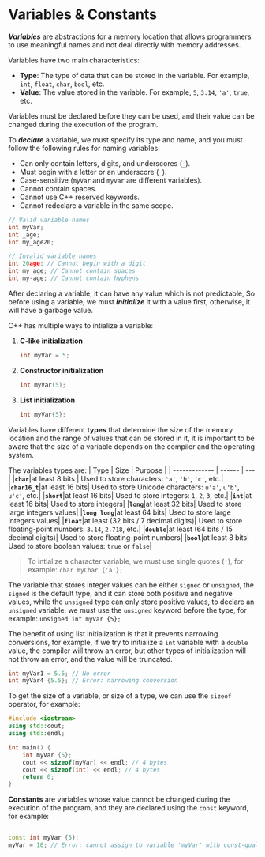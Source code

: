 # Variables & Constants

***Variables*** are abstractions for a memory location that allows programmers to use meaningful names and not deal directly with memory addresses.

Variables have two main characteristics:

- **Type**: The type of data that can be stored in the variable. For example, `int`, `float`, `char`, `bool`, etc.
- **Value**: The value stored in the variable. For example, `5`, `3.14`, `'a'`, `true`, etc.

Variables must be declared before they can be used, and their value can be changed during the execution of the program.

To ***declare*** a variable, we must specify its type and name, and you must follow the following rules for naming variables:

- Can only contain letters, digits, and underscores (`_`).
- Must begin with a letter or an underscore (`_`).
- Case-sensitive (`myVar` and `myvar` are different variables).
- Cannot contain spaces.
- Cannot use C++ reserved keywords.
- Cannot redeclare a variable in the same scope.

```cpp
// Valid variable names
int myVar;
int _age; 
int my_age20; 
```

```cpp
// Invalid variable names
int 20age; // Cannot begin with a digit
int my age; // Cannot contain spaces
int my-age; // Cannot contain hyphens
```

After declaring a variable, it can have any value which is not predictable, So before using a variable, we must ***initialize*** it with a value first, otherwise, it will have a garbage value.

C++ has multiple ways to intialize a variable:

1. **C-like initialization**

    ```cpp
    int myVar = 5;
    ```

2. **Constructor initialization**

    ```cpp
    int myVar(5);
    ```

3. **List initialization**

    ```cpp
    int myVar{5};
    ```

Variables have different **types** that determine the size of the memory location and the range of values that can be stored in it, it is important to be aware that the size of a variable depends on the compiler and the operating system.

The variables types are:
| Type | Size  | Purpose |
| ------------- | ------ | --- |
|**`char`**|at least 8 bits | Used to store characters: `'a'`, `'b'`, `'c'`, etc.|
|**`char16_t`**|at least 16 bits| Used to store Unicode characters: `u'a'`, `u'b'`, `u'c'`, etc.|
|**`short`**|at least 16 bits| Used to store integers: `1`, `2`, `3`, etc.|
|**`int`**|at least 16 bits| Used to store integers|
|**`long`**|at least 32 bits| Used to store large integers values|
|**`long long`**|at least 64 bits| Used to store large integers values|
|**`float`**|at least (32 bits / 7 decimal digits)| Used to store floating-point numbers: `3.14`, `2.718`, etc.|
|**`double`**|at least (64 bits / 15 decimal digits)| Used to store floating-point numbers|
|**`bool`**|at least 8 bits| Used to store boolean values: `true` or `false`|

> To intialize a character variable, we must use single quotes (`'`), for example: `char myChar {'a'};`

The variable that stores integer values can be either `signed` or `unsigned`, the `signed` is the default type, and it can store both positive and negative values, while the `unsigned` type can only store positive values, to declare an `unsigned` variable, we must use the `unsigned` keyword before the type, for example: `unsigned int myVar {5};`

The benefit of using list initialization is that it prevents narrowing conversions, for example, if we try to initialize a `int` variable with a `double` value, the compiler will throw an error, but other types of initialization will not throw an error, and the value will be truncated.

```cpp
int myVar1 = 5.5; // No error
int myVar4 {5.5}; // Error: narrowing conversion
```

To get the size of a variable,  or size of a type, we can use the `sizeof` operator, for example:

```cpp
#include <iostream>
using std::cout;
using std::endl;

int main() {
    int myVar {5};
    cout << sizeof(myVar) << endl; // 4 bytes
    cout << sizeof(int) << endl; // 4 bytes
    return 0;
}
```

**Constants** are variables whose value cannot be changed during the execution of the program, and they are declared using the `const` keyword, for example:

```cpp

const int myVar {5};
myVar = 10; // Error: cannot assign to variable 'myVar' with const-qualified type 'const int'
```
